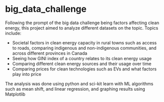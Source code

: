 # big_data_challenge
Following the prompt of the big data challenge being factors affecting clean energy, this project aimed to analyze different datasets on the topic.
Topics include:
- Societal factors in clean energy capacity in rural towns such as access to roads, comparing indigenous and non-indigenous communities, and across different provinces in Canada
- Seeing how GINI index of a country relates to its clean energy usage
- Comparing different clean energy sources and their usage over time
- Comparing prices for clean technologies such as EVs and what factors play into price

The analysis was done using python and sci-kit learn with ML algorithms such as mean shift, and linear regression, and graphing results using Matplotlib
